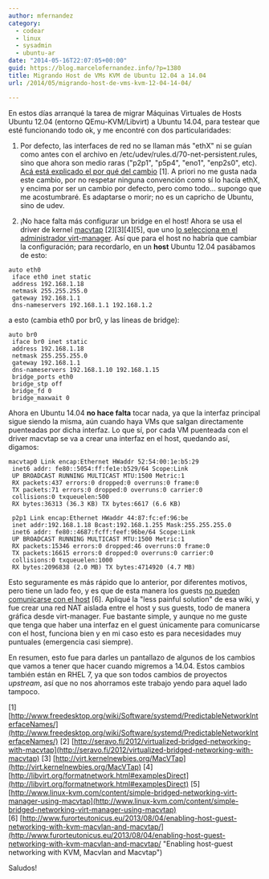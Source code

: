```yaml
---
author: mfernandez
category:
  - codear
  - linux
  - sysadmin
  - ubuntu-ar
date: "2014-05-16T22:07:05+00:00"
guid: https://blog.marcelofernandez.info/?p=1380
title: Migrando Host de VMs KVM de Ubuntu 12.04 a 14.04
url: /2014/05/migrando-host-de-vms-kvm-12-04-14-04/

---
```

En estos días arranqué la tarea de migrar Máquinas Virtuales de Hosts Ubuntu 12.04 (entorno QEmu-KVM/Libvirt) a Ubuntu 14.04, para testear que esté funcionando todo ok, y me encontré con dos particularidades:

1) Por defecto, las interfaces de red no se llaman más "ethX" ni se guían como antes con el archivo en /etc/udev/rules.d/70-net-persistent.rules, sino que ahora son medio raras ("p2p1", "p5p4", "eno1", "enp2s0", etc). [Acá está explicado el por qué del cambio](http://www.freedesktop.org/wiki/Software/systemd/PredictableNetworkInterfaceNames/ "Predictable Network Interface Names") \[1\]. A priori no me gusta nada este cambio, por no respetar ninguna convención como sí lo hacía ethX, y encima por ser un cambio por defecto, pero como todo... supongo que me acostumbraré. Es adaptarse o morir; no es un capricho de Ubuntu, sino de udev.

2) ¡No hace falta más configurar un bridge en el host! Ahora se usa el driver de kernel [macvtap](http://seravo.fi/2012/virtualized-bridged-networking-with-macvtap "Virtualized bridged networking with MacVTap") \[2\]\[3\]\[4\]\[5\], que uno [lo selecciona en el administrador virt-manager](http://www.linux-kvm.com/content/simple-bridged-networking-virt-manager-using-macvtap "Simple Bridged Networking with Virt-Manager using macvtap"). Así que para el host no habría que cambiar la configuración; para recordarlo, en un **host** Ubuntu 12.04 pasábamos de esto:

```
auto eth0
 iface eth0 inet static
 address 192.168.1.18
 netmask 255.255.255.0
 gateway 192.168.1.1
 dns-nameservers 192.168.1.1 192.168.1.2
```

a esto (cambia eth0 por br0, y las líneas de bridge):

```
auto br0
 iface br0 inet static
 address 192.168.1.18
 netmask 255.255.255.0
 gateway 192.168.1.1
 dns-nameservers 192.168.1.10 192.168.1.15
 bridge_ports eth0
 bridge_stp off
 bridge_fd 0
 bridge_maxwait 0
```

Ahora en Ubuntu 14.04 **no hace falta** tocar nada, ya que la interfaz principal sigue siendo la misma, aún cuando haya VMs que salgan directamente puenteadas por dicha interfaz. Lo que sí, por cada VM puenteada con el driver macvtap se va a crear una interfaz en el host, quedando así, digamos:

```
macvtap0 Link encap:Ethernet HWaddr 52:54:00:1e:b5:29
 inet6 addr: fe80::5054:ff:fe1e:b529/64 Scope:Link
 UP BROADCAST RUNNING MULTICAST MTU:1500 Metric:1
 RX packets:437 errors:0 dropped:0 overruns:0 frame:0
 TX packets:71 errors:0 dropped:0 overruns:0 carrier:0
 collisions:0 txqueuelen:500
 RX bytes:36313 (36.3 KB) TX bytes:6617 (6.6 KB)

 p2p1 Link encap:Ethernet HWaddr 44:87:fc:ef:96:be
 inet addr:192.168.1.18 Bcast:192.168.1.255 Mask:255.255.255.0
 inet6 addr: fe80::4687:fcff:feef:96be/64 Scope:Link
 UP BROADCAST RUNNING MULTICAST MTU:1500 Metric:1
 RX packets:15346 errors:0 dropped:46 overruns:0 frame:0
 TX packets:16615 errors:0 dropped:0 overruns:0 carrier:0
 collisions:0 txqueuelen:1000
 RX bytes:2096838 (2.0 MB) TX bytes:4714920 (4.7 MB)
```

Esto seguramente es más rápido que lo anterior, por diferentes motivos, pero tiene un lado feo, y es que de esta manera los guests [no pueden comunicarse con el host](http://www.furorteutonicus.eu/2013/08/04/enabling-host-guest-networking-with-kvm-macvlan-and-macvtap/ "Guest can reach outside network, but can't reach host") \[6\]. Apliqué la "less painful solution" de esa wiki, y fue crear una red NAT aislada entre el host y sus guests, todo de manera gráfica desde virt-manager. Fue bastante simple, y aunque no me guste que tenga que haber una interfaz en el guest únicamente para comunicarse con el host, funciona bien y en mi caso esto es para necesidades muy puntuales (emergencia casi siempre).

En resumen, esto fue para darles un pantallazo de algunos de los cambios que vamos a tener que hacer cuando migremos a 14.04. Estos cambios también están en RHEL 7, ya que son todos cambios de proyectos _upstream_, así que no nos ahorramos este trabajo yendo para aquel lado tampoco.

\[1\] [http://www.freedesktop.org/wiki/Software/systemd/PredictableNetworkInterfaceNames/](http://www.freedesktop.org/wiki/Software/systemd/PredictableNetworkInterfaceNames/)
\[2\] [http://seravo.fi/2012/virtualized-bridged-networking-with-macvtap](http://seravo.fi/2012/virtualized-bridged-networking-with-macvtap)
\[3\] [http://virt.kernelnewbies.org/MacVTap](http://virt.kernelnewbies.org/MacVTap)
\[4\] [http://libvirt.org/formatnetwork.html#examplesDirect](http://libvirt.org/formatnetwork.html#examplesDirect)
\[5\] [http://www.linux-kvm.com/content/simple-bridged-networking-virt-manager-using-macvtap](http://www.linux-kvm.com/content/simple-bridged-networking-virt-manager-using-macvtap)
\[6\] [http://www.furorteutonicus.eu/2013/08/04/enabling-host-guest-networking-with-kvm-macvlan-and-macvtap/](http://www.furorteutonicus.eu/2013/08/04/enabling-host-guest-networking-with-kvm-macvlan-and-macvtap/ "Enabling host-guest networking with KVM, Macvlan and Macvtap")

Saludos!
